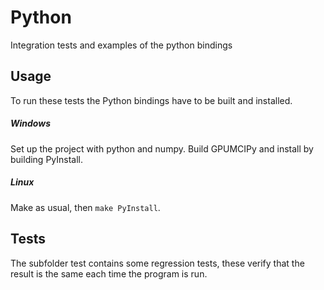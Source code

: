 Python
========

Integration tests and examples of the python bindings

Usage
--------------------
To run these tests the Python bindings have to be built and installed.

##### Windows
Set up the project with python and numpy. Build GPUMCIPy and install by building PyInstall.

##### Linux
Make as usual, then `make PyInstall`.

Tests
--------------------
The subfolder test contains some regression tests, these verify that the result is the same each time the program is run.
